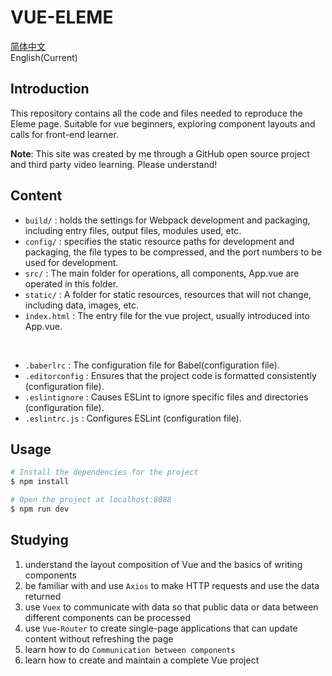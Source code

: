 # VUE-ELEME

[简体中文](README_CN.md)<br/>
English(Current)

## Introduction
This repository contains all the code and files needed to reproduce the Eleme page. Suitable for vue beginners, exploring component layouts and calls for front-end learner.

**Note**: This site was created by me through a GitHub open source project and third party video learning. Please understand!

## Content

- `build/` : holds the settings for Webpack development and packaging, including entry files, output files, modules used, etc.
- `config/` : specifies the static resource paths for development and packaging, the file types to be compressed, and the port numbers to be used for development.
- `src/` : The main folder for operations, all components, App.vue are operated in this folder.
- `static/` : A folder for static resources, resources that will not change, including data, images, etc.
- `index.html` : The entry file for the vue project, usually introduced into App.vue.
<br/>

- `.baberlrc` : The configuration file for Babel(configuration file).
- `.editorconfig` : Ensures that the project code is formatted consistently (configuration file).
- `.eslintignore` : Causes ESLint to ignore specific files and directories (configuration file).
- `.eslintrc.js` : Configures ESLint (configuration file).

## Usage
``` bash 
# Install the dependencies for the project
$ npm install

# Open the project at localhost:8088
$ npm run dev
```

## Studying
1. understand the layout composition of Vue and the basics of writing components
2. be familiar with and use `Axios` to make HTTP requests and use the data returned
3. use `Vuex` to communicate with data so that public data or data between different components can be processed
4. use `Vue-Router` to create single-page applications that can update content without refreshing the page
5. learn how to do `Communication between components`
6. learn how to create and maintain a complete Vue project